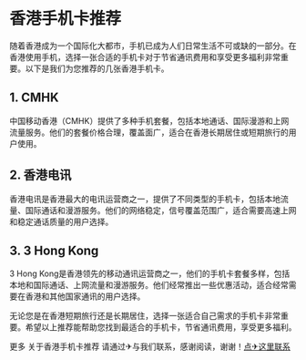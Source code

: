 # 香港手机卡推荐

随着香港成为一个国际化大都市，手机已成为人们日常生活不可或缺的一部分。在香港使用手机，选择一张合适的手机卡对于节省通讯费用和享受更多福利非常重要。以下是我们为您推荐的几张香港手机卡。

## 1. CMHK

中国移动香港（CMHK）提供了多种手机套餐，包括本地通话、国际漫游和上网流量服务。他们的套餐价格合理，覆盖面广，适合在香港长期居住或短期旅行的用户使用。

## 2. 香港电讯

香港电讯是香港最大的电讯运营商之一，提供了不同类型的手机卡，包括本地流量、国际通话和漫游服务。他们的网络稳定，信号覆盖范围广，适合需要高速上网和稳定通话质量的用户选择。

## 3. 3 Hong Kong

3 Hong Kong是香港领先的移动通讯运营商之一，他们的手机卡套餐多样，包括本地和国际通话、上网流量和漫游服务。他们经常推出一些优惠活动，适合经常需要在香港和其他国家通讯的用户选择。

无论您是在香港短期旅行还是长期居住，选择一张适合自己需求的手机卡非常重要。希望以上推荐能帮助您找到最适合的手机卡，节省通讯费用，享受更多福利。

更多 关于香港手机卡推荐 请通过✈与我们联系，感谢阅读，谢谢！[点✈这里联系](https://a.k02.cc)